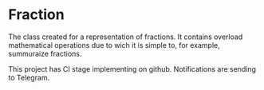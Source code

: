 # Fraction
The class created for a representation of fractions. It contains overload mathematical operations due to wich it is simple to, for example, summuraize fractions.

This project has CI stage implementing on github. Notifications are sending to Telegram.  
